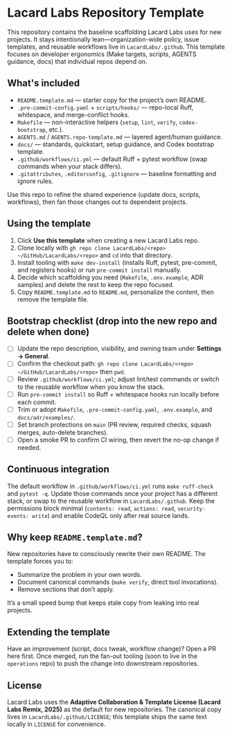 # Lacard Labs Repository Template

This repository contains the baseline scaffolding Lacard Labs uses for new projects. It stays intentionally lean—organization-wide policy, issue templates, and reusable workflows live in `LacardLabs/.github`. This template focuses on developer ergonomics (Make targets, scripts, AGENTS guidance, docs) that individual repos depend on.

## What's included

- `README.template.md` — starter copy for the project’s own README.
- `.pre-commit-config.yaml` + `scripts/hooks/` — repo-local Ruff, whitespace, and merge-conflict hooks.
- `Makefile` — non-interactive helpers (`setup`, `lint`, `verify`, `codex-bootstrap`, etc.).
- `AGENTS.md` / `AGENTS.repo-template.md` — layered agent/human guidance.
- `docs/` — standards, quickstart, setup guidance, and Codex bootstrap template.
- `.github/workflows/ci.yml` — default Ruff + pytest workflow (swap commands when your stack differs).
- `.gitattributes`, `.editorconfig`, `.gitignore` — baseline formatting and ignore rules.

Use this repo to refine the shared experience (update docs, scripts, workflows), then fan those changes out to dependent projects.

## Using the template

1. Click **Use this template** when creating a new Lacard Labs repo.
2. Clone locally with `gh repo clone LacardLabs/<repo> ~/GitHub/LacardLabs/<repo>` and `cd` into that directory.
3. Install tooling with `make dev-install` (installs Ruff, pytest, pre-commit, and registers hooks) or run `pre-commit install` manually.
4. Decide which scaffolding you need (`Makefile`, `.env.example`, ADR samples) and delete the rest to keep the repo focused.
5. Copy `README.template.md` to `README.md`, personalize the content, then remove the template file.

## Bootstrap checklist (drop into the new repo and delete when done)

- [ ] Update the repo description, visibility, and owning team under **Settings → General**.
- [ ] Confirm the checkout path: `gh repo clone LacardLabs/<repo> ~/GitHub/LacardLabs/<repo>` then `pwd`.
- [ ] Review `.github/workflows/ci.yml`; adjust lint/test commands or switch to the reusable workflow when you know the stack.
- [ ] Run `pre-commit install` so Ruff + whitespace hooks run locally before each commit.
- [ ] Trim or adopt `Makefile`, `.pre-commit-config.yaml`, `.env.example`, and `docs/adr/examples/`.
- [ ] Set branch protections on `main` (PR review, required checks, squash merges, auto-delete branches).
- [ ] Open a smoke PR to confirm CI wiring, then revert the no-op change if needed.

## Continuous integration

The default workflow in `.github/workflows/ci.yml` runs `make ruff-check` and `pytest -q`. Update those commands once your project has a different stack, or swap to the reusable workflow in `LacardLabs/.github`. Keep the permissions block minimal (`contents: read`, `actions: read`, `security-events: write`) and enable CodeQL only after real source lands.

## Why keep `README.template.md`?

New repositories have to consciously rewrite their own README. The template forces you to:

- Summarize the problem in your own words.
- Document canonical commands (`make verify`, direct tool invocations).
- Remove sections that don’t apply.

It’s a small speed bump that keeps stale copy from leaking into real projects.

## Extending the template

Have an improvement (script, docs tweak, workflow change)? Open a PR here first. Once merged, run the fan-out tooling (soon to live in the `operations` repo) to push the change into downstream repositories.

## License

Lacard Labs uses the **Adaptive Collaboration & Template License (Lacard Labs Remix, 2025)** as the default for new repositories. The canonical copy lives in `LacardLabs/.github/LICENSE`; this template ships the same text locally in `LICENSE` for convenience.
